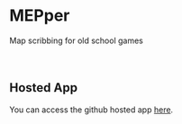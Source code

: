 # MEPper
Map scribbing for old school games
<br/><br/><br/>
## Hosted App
You can access the github hosted app <a href="https://moltenhead.github.io/MEPper/" target="_blank">here</a>.
